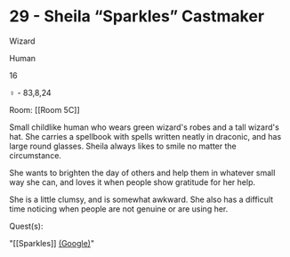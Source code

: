 # 29 - Sheila “Sparkles” Castmaker

Wizard

Human

16

♀ - 83,8,24

Room: [[Room 5C]]

Small childlike human who wears green wizard's robes and a tall wizard's hat. She carries a spellbook with spells written neatly in draconic, and has large round glasses. Sheila always likes to smile no matter the circumstance.

  

She wants to brighten the day of others and help them in whatever small way she can, and loves it when people show gratitude for her help.

She is a little clumsy, and is somewhat awkward. She also has a difficult time noticing when people are not genuine or are using her.

  

Quest(s):

"[[Sparkles]] [(Google)](https://docs.google.com/document/d/19Nd4bhUif4wMTRWc0uk1AzdesThkDUIebr3ON_ZaZn0/edit#bookmark=id.ghyjewyrvnwd)"

  
